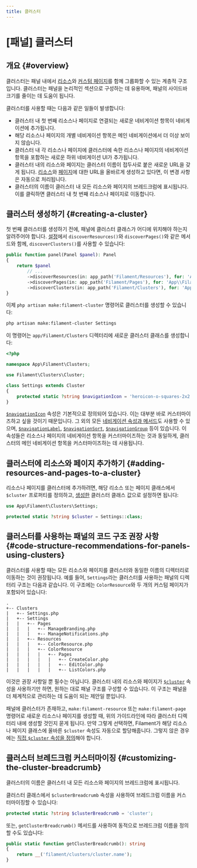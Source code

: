 ```yaml
---
title: 클러스터
---
```

# [패널] 클러스터
## 개요 {#overview}

클러스터는 패널 내에서 [리소스](resources/getting-started)와 [커스텀 페이지](pages)를 함께 그룹화할 수 있는 계층적 구조입니다. 클러스터는 패널을 논리적인 섹션으로 구성하는 데 유용하며, 패널의 사이드바 크기를 줄이는 데 도움이 됩니다.

클러스터를 사용할 때는 다음과 같은 일들이 발생합니다:

- 클러스터 내 첫 번째 리소스나 페이지로 연결되는 새로운 네비게이션 항목이 네비게이션에 추가됩니다.
- 해당 리소스나 페이지의 개별 네비게이션 항목은 메인 네비게이션에서 더 이상 보이지 않습니다.
- 클러스터 내 각 리소스나 페이지에 클러스터에 속한 리소스나 페이지의 네비게이션 항목을 포함하는 새로운 하위 네비게이션 UI가 추가됩니다.
- 클러스터 내의 리소스와 페이지는 클러스터 이름이 접두사로 붙은 새로운 URL을 갖게 됩니다. [리소스](resources/getting-started#generating-urls-to-resource-pages)와 [페이지](pages#generating-urls-to-pages)에 대한 URL을 올바르게 생성하고 있다면, 이 변경 사항은 자동으로 처리됩니다.
- 클러스터의 이름이 클러스터 내 모든 리소스와 페이지의 브레드크럼에 표시됩니다. 이를 클릭하면 클러스터 내 첫 번째 리소스나 페이지로 이동합니다.

## 클러스터 생성하기 {#creating-a-cluster}

첫 번째 클러스터를 생성하기 전에, 패널에 클러스터 클래스가 어디에 위치해야 하는지 알려주어야 합니다. [설정](configuration)에서 `discoverResources()`와 `discoverPages()`와 같은 메서드와 함께, `discoverClusters()`를 사용할 수 있습니다:

```php
public function panel(Panel $panel): Panel
{
    return $panel
        // ...
        ->discoverResources(in: app_path('Filament/Resources'), for: 'App\\Filament\\Resources')
        ->discoverPages(in: app_path('Filament/Pages'), for: 'App\\Filament\\Pages')
        ->discoverClusters(in: app_path('Filament/Clusters'), for: 'App\\Filament\\Clusters');
}
```

이제 `php artisan make:filament-cluster` 명령어로 클러스터를 생성할 수 있습니다:

```bash
php artisan make:filament-cluster Settings
```

이 명령어는 `app/Filament/Clusters` 디렉터리에 새로운 클러스터 클래스를 생성합니다:

```php
<?php

namespace App\Filament\Clusters;

use Filament\Clusters\Cluster;

class Settings extends Cluster
{
    protected static ?string $navigationIcon = 'heroicon-o-squares-2x2';
}
```

[`$navigationIcon`](navigation#customizing-a-navigation-items-icon) 속성은 기본적으로 정의되어 있습니다. 이는 대부분 바로 커스터마이즈하고 싶을 것이기 때문입니다. 그 외의 모든 [네비게이션 속성과 메서드](navigation)도 사용할 수 있으며, [`$navigationLabel`](navigation#customizing-a-navigation-items-label), [`$navigationSort`](navigation#sorting-navigation-items), [`$navigationGroup`](navigation#grouping-navigation-items) 등이 있습니다. 이 속성들은 리소스나 페이지의 네비게이션 항목을 커스터마이즈하는 것과 동일하게, 클러스터의 메인 네비게이션 항목을 커스터마이즈하는 데 사용됩니다.

## 클러스터에 리소스와 페이지 추가하기 {#adding-resources-and-pages-to-a-cluster}

리소스나 페이지를 클러스터에 추가하려면, 해당 리소스 또는 페이지 클래스에서 `$cluster` 프로퍼티를 정의하고, [생성한](#creating-a-cluster) 클러스터 클래스 값으로 설정하면 됩니다:

```php
use App\Filament\Clusters\Settings;

protected static ?string $cluster = Settings::class;
```

## 클러스터를 사용하는 패널의 코드 구조 권장 사항 {#code-structure-recommendations-for-panels-using-clusters}

클러스터를 사용할 때는 모든 리소스와 페이지를 클러스터와 동일한 이름의 디렉터리로 이동하는 것이 권장됩니다. 예를 들어, `Settings`라는 클러스터를 사용하는 패널의 디렉터리 구조는 다음과 같습니다. 이 구조에는 `ColorResource`와 두 개의 커스텀 페이지가 포함되어 있습니다:

```
.
+-- Clusters
|   +-- Settings.php
|   +-- Settings
|   |   +-- Pages
|   |   |   +-- ManageBranding.php
|   |   |   +-- ManageNotifications.php
|   |   +-- Resources
|   |   |   +-- ColorResource.php
|   |   |   +-- ColorResource
|   |   |   |   +-- Pages
|   |   |   |   |   +-- CreateColor.php
|   |   |   |   |   +-- EditColor.php
|   |   |   |   |   +-- ListColors.php
```

이것은 권장 사항일 뿐 필수는 아닙니다. 클러스터 내의 리소스와 페이지가 [`$cluster`](#adding-resources-and-pages-to-a-cluster) 속성을 사용하기만 하면, 원하는 대로 패널 구조를 구성할 수 있습니다. 이 구조는 패널을 더 체계적으로 관리하는 데 도움이 되는 제안일 뿐입니다.

패널에 클러스터가 존재하고, `make:filament-resource` 또는 `make:filament-page` 명령어로 새로운 리소스나 페이지를 생성할 때, 위의 가이드라인에 따라 클러스터 디렉터리 내에 생성할 것인지 묻게 됩니다. 만약 그렇게 선택하면, Filament가 해당 리소스나 페이지 클래스에 올바른 `$cluster` 속성도 자동으로 할당해줍니다. 그렇지 않은 경우에는 [직접 `$cluster` 속성을 정의](#adding-resources-and-pages-to-a-cluster)해야 합니다.

## 클러스터 브레드크럼 커스터마이징 {#customizing-the-cluster-breadcrumb}

클러스터의 이름은 클러스터 내 모든 리소스와 페이지의 브레드크럼에 표시됩니다.

클러스터 클래스에서 `$clusterBreadcrumb` 속성을 사용하여 브레드크럼 이름을 커스터마이징할 수 있습니다:

```php
protected static ?string $clusterBreadcrumb = 'cluster';
```

또는, `getClusterBreadcrumb()` 메서드를 사용하여 동적으로 브레드크럼 이름을 정의할 수도 있습니다:

```php
public static function getClusterBreadcrumb(): string
{
    return __('filament/clusters/cluster.name');
}
```
